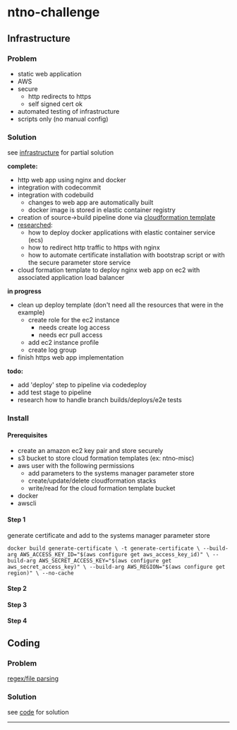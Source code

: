 # ntno-challenge

## Infrastructure
### Problem
* static web application
* AWS
* secure
  * http redirects to https
  * self signed cert ok
* automated testing of infrastructure
* scripts only (no manual config)


### Solution
see [infrastructure](https://github.com/ntno/ntno-challenge/tree/master/infrastructure) for partial solution

**complete:**
* http web app using nginx and docker
* integration with codecommit
* integration with codebuild 
  * changes to web app are automatically built
  * docker image is stored in elastic container registry 
* creation of source->build pipeline done via [cloudformation template](https://github.com/ntno/ntno-challenge/tree/master/infrastructure/pipeline.yml)
* [researched](https://github.com/ntno/ntno-challenge/tree/master/infrastructure/notes/reference.md):
  * how to deploy docker applications with elastic container service (ecs)
  * how to redirect http traffic to https with nginx
  * how to automate certificate installation with bootstrap script or with the secure parameter store service
* cloud formation template to deploy nginx web app on ec2 with associated application load balancer

**in progress**
* clean up deploy template (don't need all the resources that were in the example)
  * create role for the ec2 instance
    * needs create log access
    * needs ecr pull access
  * add ec2 instance profile
  * create log group 
* finish https web app implementation 

**todo:**
* add 'deploy' step to pipeline via codedeploy
* add test stage to pipeline
* research how to handle branch builds/deploys/e2e tests


### Install
#### Prerequisites
* create an amazon ec2 key pair and store securely
* s3 bucket to store cloud formation templates (ex: ntno-misc)
* aws user with the following permissions 
  * add parameters to the systems manager parameter store
  * create/update/delete cloudformation stacks
  * write/read for the cloud formation template bucket
* docker
* awscli

#### Step 1 
generate certificate and add to the systems manager parameter store

`docker build generate-certificate \
   -t generate-certificate \
   --build-arg AWS_ACCESS_KEY_ID="$(aws configure get aws_access_key_id)" \
   --build-arg AWS_SECRET_ACCESS_KEY="$(aws configure get aws_secret_access_key)" \
   --build-arg AWS_REGION="$(aws configure get region)" \
   --no-cache` 

#### Step 2
#### Step 3
#### Step 4




## Coding
### Problem
[regex/file parsing](https://www.hackerrank.com/challenges/validating-credit-card-number/problem)

### Solution
see [code](https://github.com/ntno/ntno-challenge/blob/master/code/validate.py) for solution


---
